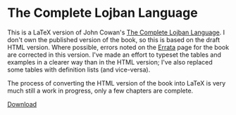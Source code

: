 The Complete Lojban Language
============================

This is a LaTeX version of John Cowan's [The Complete Lojban 
Language](http://www.lojban.org/tiki/tiki-index.php?page=The+Lojban+Reference+Grammar&bl). 
I don't own the 
published version of the book, so this is based on the draft HTML 
version. Where possible, errors noted on the 
[Errata](http://www.lojban.org/tiki/tiki-index.php?page=CLL%2C+aka+Reference+Grammar%2C+Errata) 
page for the book are corrected in this version. I've made an effort to 
typeset the tables and examples in a clearer way than in the HTML 
version; I've also replaced some tables with definition lists (and 
vice-versa).

The process of converting the HTML version of the book into LaTeX is 
very much still a work in progress, only a few chapters are complete.

[Download](http://github.com/duairc/cll/raw/master/book.pdf)
